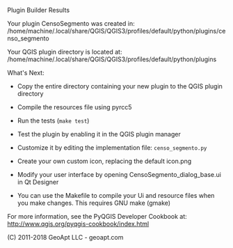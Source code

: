 Plugin Builder Results

Your plugin CensoSegmento was created in:
    /home/machine/.local/share/QGIS/QGIS3/profiles/default/python/plugins/censo_segmento

Your QGIS plugin directory is located at:
    /home/machine/.local/share/QGIS/QGIS3/profiles/default/python/plugins

What's Next:

  * Copy the entire directory containing your new plugin to the QGIS plugin
    directory

  * Compile the resources file using pyrcc5

  * Run the tests (``make test``)

  * Test the plugin by enabling it in the QGIS plugin manager

  * Customize it by editing the implementation file: ``censo_segmento.py``

  * Create your own custom icon, replacing the default icon.png

  * Modify your user interface by opening CensoSegmento_dialog_base.ui in Qt Designer

  * You can use the Makefile to compile your Ui and resource files when
    you make changes. This requires GNU make (gmake)

For more information, see the PyQGIS Developer Cookbook at:
http://www.qgis.org/pyqgis-cookbook/index.html

(C) 2011-2018 GeoApt LLC - geoapt.com
